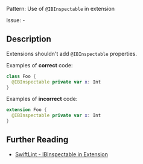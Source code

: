 Pattern: Use of `@IBInspectable` in extension

Issue: -

## Description

Extensions shouldn't add `@IBInspectable` properties.

Examples of **correct** code:

```swift
class Foo {
  @IBInspectable private var x: Int
}
```

Examples of **incorrect** code:

```swift
extension Foo {
  @IBInspectable private var x: Int
}
```

## Further Reading

* [SwiftLint - IBInspectable in Extension](https://realm.github.io/SwiftLint/ibinspectable_in_extension.html)